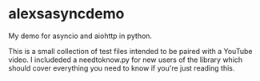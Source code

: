 # alexsasyncdemo
My demo for asyncio and aiohttp in python.

This is a small collection of test files intended to be paired with a YouTube video. I includeded a needtoknow.py for new users of the library which should cover everything you need to know if you're just reading this.
